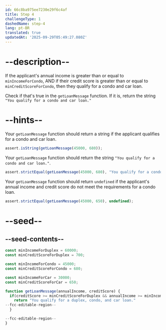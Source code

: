 ```yaml
---
id: 66c8ba975ee7230e29f6c4af
title: Step 4
challengeType: 1
dashedName: step-4
lang: pt-BR
translated: true
updatedAt: '2025-09-29T05:49:27.080Z'
---
```


# --description--

If the applicant's annual income is greater than or equal to `minIncomeForCondo`, AND if their credit score is greater than or equal to `minCreditScoreForCondo`, then they qualify for a condo and car loan.

Check if that's true in the `getLoanMessage` function. If it is, return the string `"You qualify for a condo and car loan."`

# --hints--

Your `getLoanMessage` function should return a string if the applicant qualifies for a condo and car loan.

```js
assert.isString(getLoanMessage(45000, 680));
```

Your `getLoanMessage` function should return the string `"You qualify for a condo and car loan."`.

```js
assert.strictEqual(getLoanMessage(45000, 680), "You qualify for a condo and car loan.");
```

Your `getLoanMessage` function should return `undefined` if the applicant's annual income and credit score do not meet the requirements for a condo loan.

```js
assert.strictEqual(getLoanMessage(45000, 650), undefined);
```

# --seed--

## --seed-contents--

```js
const minIncomeForDuplex = 60000;
const minCreditScoreForDuplex = 700;

const minIncomeForCondo = 45000;
const minCreditScoreForCondo = 680;

const minIncomeForCar = 30000;
const minCreditScoreForCar = 650;

function getLoanMessage(annualIncome, creditScore) {
  if(creditScore >= minCreditScoreForDuplex && annualIncome >= minIncomeForDuplex) {
    return "You qualify for a duplex, condo, and car loan."
--fcc-editable-region--
  }

--fcc-editable-region--
}
```
